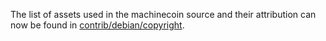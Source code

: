 ﻿The list of assets used in the machinecoin source and their attribution can now be found in [contrib/debian/copyright](../contrib/debian/copyright).
